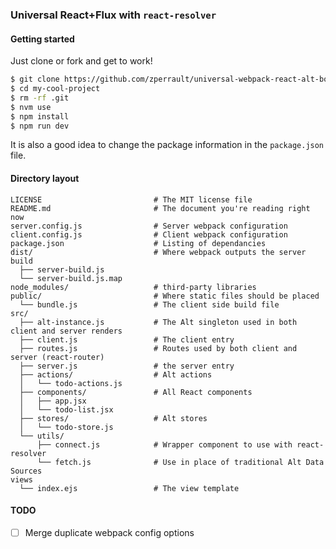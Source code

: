 ### Universal React+Flux with `react-resolver`



#### Getting started
Just clone or fork and get to work!
```bash
$ git clone https://github.com/zperrault/universal-webpack-react-alt-boilerplate.git my-cool-project
$ cd my-cool-project
$ rm -rf .git
$ nvm use
$ npm install
$ npm run dev
```
It is also a good idea to change the package information in the `package.json` file.

#### Directory layout

```
LICENSE                         # The MIT license file
README.md                       # The document you're reading right now
server.config.js                # Server webpack configuration
client.config.js                # Client webpack configuration
package.json                    # Listing of dependancies
dist/                           # Where webpack outputs the server build
  ├── server-build.js
  └── server-build.js.map
node_modules/                   # third-party libraries
public/                         # Where static files should be placed
  └── bundle.js                 # The client side build file
src/
  ├── alt-instance.js           # The Alt singleton used in both client and server renders
  ├── client.js                 # The client entry
  ├── routes.js                 # Routes used by both client and server (react-router)
  ├── server.js                 # the server entry
  ├── actions/                  # Alt actions
  │   └── todo-actions.js
  ├── components/               # All React components
  │   ├── app.jsx
  │   └── todo-list.jsx
  ├── stores/                   # Alt stores
  │   └── todo-store.js
  └── utils/
      ├── connect.js            # Wrapper component to use with react-resolver
      └── fetch.js              # Use in place of traditional Alt Data Sources
views
  └── index.ejs                 # The view template

```

#### TODO

- [ ] Merge duplicate webpack config options
